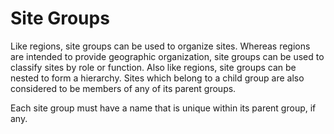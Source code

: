 # Site Groups

Like regions, site groups can be used to organize sites. Whereas regions are intended to provide geographic organization, site groups can be used to classify sites by role or function. Also like regions, site groups can be nested to form a hierarchy. Sites which belong to a child group are also considered to be members of any of its parent groups.

Each site group must have a name that is unique within its parent group, if any.
